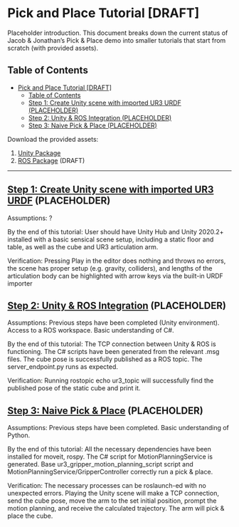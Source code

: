 # Pick and Place Tutorial [DRAFT]

Placeholder introduction. This document breaks down the current status of Jacob & Jonathan’s Pick & Place demo into smaller tutorials that start from scratch (with provided assets). 

## Table of Contents

- [Pick and Place Tutorial [DRAFT]](#pick-and-place-tutorial-draft)
  - [Table of Contents](#table-of-contents)
  - [Step 1: Create Unity scene with imported UR3 URDF (PLACEHOLDER)](#step-1-create-unity-scene-with-imported-ur3-urdf-placeholder)
  - [Step 2: Unity & ROS Integration (PLACEHOLDER)](#step-2-unity--ros-integration-placeholder)
  - [Step 3: Naive Pick & Place (PLACEHOLDER)](#step-3-naive-pick--place-placeholder)

Download the provided assets:

1. [Unity Package](https://drive.google.com/file/d/1XVgXX_z_jlbT3s5NeKMbVpBpMrLlT9pY/view?usp=sharing)
2. [ROS Package](https://drive.google.com/file/d/1IF29DtmP-eX-0iP5gG4aWUs6yNM1iL5p/view?usp=sharing) (DRAFT)

---

## [Step 1: Create Unity scene with imported UR3 URDF](1_urdf.md) (PLACEHOLDER)

Assumptions: ?

By the end of this tutorial: User should have Unity Hub and Unity 2020.2+ installed with a basic sensical scene setup, including a static floor and table, as well as the cube and UR3 articulation arm. 

Verification: Pressing Play in the editor does nothing and throws no errors, the scene has proper setup (e.g. gravity, colliders), and lengths of the articulation body can be highlighted with arrow keys via the built-in URDF importer
 
 ## [Step 2: Unity & ROS Integration](2_ros_tcp.md) (PLACEHOLDER)
 
Assumptions: Previous steps have been completed (Unity environment). Access to a ROS workspace. Basic understanding of C#.

By the end of this tutorial: The TCP connection between Unity & ROS is functioning. The C# scripts have been generated from the relevant .msg files. The cube pose is successfully published as a ROS topic. The server_endpoint.py runs as expected.

Verification: Running rostopic echo ur3_topic will successfully find the published pose of the static cube and print it.
 
## [Step 3: Naive Pick & Place](3_naive.md) (PLACEHOLDER)
 
Assumptions: Previous steps have been completed. Basic understanding of Python.

By the end of this tutorial: All the necessary dependencies have been installed for moveit, rospy. The C# script for MotionPlanningService is generated. Base ur3_gripper_motion_planning_script script and MotionPlanningService/GripperController correctly run a pick & place.

Verification: The necessary processes can be roslaunch-ed with no unexpected errors. Playing the Unity scene will make a TCP connection, send the cube pose, move the arm to the set initial position, prompt the motion planning, and receive the calculated trajectory. The arm will pick & place the cube.